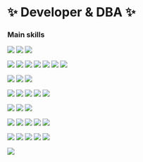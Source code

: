 # ✨ Developer & DBA ✨

### Main skills
<p align="left">
  <img src="https://img.shields.io/static/v1?label=&message=.NET&color=512bd4&style=for-the-badge&logo=visual-studio&logoColor=white" />
  <img src="https://img.shields.io/static/v1?label=&message=PHP&color=777bb4&style=for-the-badge&logo=php&logoColor=white" />
  <img src="https://img.shields.io/static/v1?label=&message=Swift&color=fa7343&style=for-the-badge&logo=swift&logoColor=white" />
</p>

<p align="left">
  <img src="https://img.shields.io/static/v1?label=&message=AWS&color=232f3e&style=for-the-badge&logo=amazon-aws&logoColor=white" />
  <img src="https://img.shields.io/static/v1?label=&message=Azure&color=0089d6&style=for-the-badge&logo=microsoft-azure&logoColor=white" />
  <img src="https://img.shields.io/static/v1?label=&message=Google%20Cloud&color=4285f4&style=for-the-badge&logo=google-cloud&logoColor=white" />
  <img src="https://img.shields.io/static/v1?label=&message=Firebase&color=ffca28&style=for-the-badge&logo=firebase&logoColor=black" />
  <img src="https://img.shields.io/static/v1?label=&message=Docker&color=0db7ed&style=for-the-badge&logo=docker&logoColor=white" />
  <img src="https://img.shields.io/static/v1?label=&message=Oracle%20cloud&color=d05433&style=for-the-badge&logo=oracle&logoColor=white" />
  <img src="https://img.shields.io/static/v1?label=&message=nuget&color=004880&style=for-the-badge&logo=nuget&logoColor=white" />
</p>

<p align="left">
  <img src="https://img.shields.io/static/v1?label=&message=IIS&color=006ebf&style=for-the-badge&logo=microsoft&logoColor=white" />
  <img src="https://img.shields.io/static/v1?label=&message=apache&color=cc2030&style=for-the-badge&logo=apache&logoColor=white" />
  <img src="https://img.shields.io/static/v1?label=&message=nginx&color=269539&style=for-the-badge&logo=nginx&logoColor=white" />
</p>

<p align="left">
  <img src="https://img.shields.io/static/v1?label=&message=MySQL&color=4479a1&style=for-the-badge&logo=mysql&logoColor=white" />
  <img src="https://img.shields.io/static/v1?label=&message=MS%20SQL%20Server&color=cc2927&style=for-the-badge&logo=microsoft-sql-server&logoColor=white" />
  <img src="https://img.shields.io/static/v1?label=&message=PostgreSQL&color=336791&style=for-the-badge&logo=postgresql&logoColor=white" />
  <img src="https://img.shields.io/static/v1?label=&message=SQLite&color=003b57&style=for-the-badge&logo=sqlite&logoColor=white" />
  <img src="https://img.shields.io/static/v1?label=&message=Realm&color=39477f&style=for-the-badge&logo=realm&logoColor=white" />
</p>

<p align="left">
  <img src="https://img.shields.io/static/v1?label=&message=redis&color=7a0c00&style=for-the-badge&logo=redis&logoColor=white" />
  <img src="https://img.shields.io/static/v1?label=&message=dynamodb&color=2d6fb2&style=for-the-badge&logo=amazon-dynamodb&logoColor=white" />
  <img src="https://img.shields.io/static/v1?label=&message=Mongo-DB&color=589636&style=for-the-badge&logo=mongodb&logoColor=white" />
</p>

<p align="left">
  <img src="https://img.shields.io/static/v1?label=&message=Git&color=f05032&style=for-the-badge&logo=git&logoColor=white" />
  <img src="https://img.shields.io/static/v1?label=&message=GitHub&color=181717&style=for-the-badge&logo=github&logoColor=white" />
  <img src="https://img.shields.io/static/v1?label=&message=GitHub%20actions&color=256DDE&style=for-the-badge&logo=github-actions&logoColor=white" />
  <img src="https://img.shields.io/static/v1?label=&message=Bit%20Bucket&color=0052cc&style=for-the-badge&logo=Bitbucket&logoColor=white" />
  <img src="https://img.shields.io/static/v1?label=&message=DevOps&color=0078d4&style=for-the-badge&logo=tfs&logoColor=white" />
</p>

<p align="left">
  <img src="https://img.shields.io/static/v1?label=&message=Teams&color=5558af&style=for-the-badge&logo=microsoft-teams&logoColor=white" />
  <img src="https://img.shields.io/static/v1?label=&message=Zoom&color=2d8cff&style=for-the-badge&logo=zoom&logoColor=white" />
  <img src="https://img.shields.io/static/v1?label=&message=Slack&color=3e0d24&style=for-the-badge&logo=slack&logoColor=white" />
  <img src="https://img.shields.io/static/v1?label=&message=ClickUp&color=7485fc&style=for-the-badge&logo=clickup&logoColor=white" />
  <img src="https://img.shields.io/static/v1?label=&message=asana&color=f06a6a&style=for-the-badge&logo=asana&logoColor=white" />
</p>
          
<p align="left">
  <img src="https://img.shields.io/static/v1?label=&message=MarkDown&color=000000&style=for-the-badge&logo=markdown&logoColor=white" />
</p>
